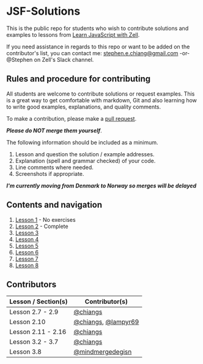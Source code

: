 # JSF-Solutions

This is the public repo for students who wish to contribute solutions and examples to lessons from [Learn JavaScript with Zell](https://learnjavascript.today/).

If you need assistance in regards to this repo or want to be added on the contributor's list, you can contact me: [stephen.e.chiang@gmail.com](mailto:stephen.e.chiang@gmail.com) -or- @Stephen on Zell's Slack channel.

## Rules and procedure for contributing

All students are welcome to contribute solutions or request examples. This is a great way to get comfortable with markdown, Git and also learning how to write good examples, explanations, and quality comments.

To make a contribution, please make a [pull request](https://help.github.com/articles/creating-a-pull-request/).

**_Please do NOT merge them yourself_**.

The following information should be included as a minimum.

1. Lesson and question the solution / example addresses.
2. Explanation (spell and grammar checked) of your code.
3. Line comments where needed.
4. Screenshots if appropriate.

**_I'm currently moving from Denmark to Norway so merges will be delayed_**

## Contents and navigation

1. [Lesson 1](solutions/lesson1/solutions.md) - No exercises
2. [Lesson 2](solutions/lesson2/solutions.md) - Complete
3. [Lesson 3](solutions/lesson3/solutions.md)
4. [Lesson 4](solutions/lesson4/solutions.md)
5. [Lesson 5](solutions/lesson5/solutions.md)
6. [Lesson 6](solutions/lesson6/solutions.md)
7. [Lesson 7](solutions/lesson7/solutions.md)
8. [Lesson 8](solutions/lesson8/solutions.md)

## Contributors

| Lesson / Section(s) | Contributor(s)                                                                   |
| ------------------- | -------------------------------------------------------------------------------- |
| Lesson 2.7 - 2.9    | [@chiangs](https://github.com/chiangs)                                           |
| Lesson 2.10         | [@chiangs](https://github.com/chiangs), [@lampyr69](https://github.com/lampyr69) |
| Lesson 2.11 - 2.16  | [@chiangs](https://github.com/chiangs)                                           |
| Lesson 3.2 - 3.7    | [@chiangs](https://github.com/chiangs)                                           |
| Lesson 3.8          | [@mindmergedegisn](https://github.com/mindmergedesign)                           |
